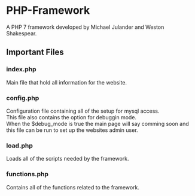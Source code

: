 # PHP-Framework #
A PHP 7 framework developed by Michael Julander and Weston Shakespear.
## Important Files ##
### index.php ###
Main file that hold all information for the website.
### config.php ###
Configuration file containing all of the setup for mysql access.<br>
This file also contains the option for debuggin mode.<br>
When the $debug_mode is true the main page will say comming soon and this file can be run to set up the websites admin user.
### load.php ###
Loads all of the scripts needed by the framework.
### functions.php ###
Contains all of the functions related to the framework.
